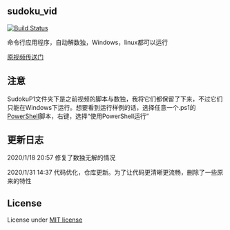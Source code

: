 ## sudoku_vid

[![Build Status](https://travis-ci.com/niedong/sudoku_vid.svg?branch=master)](https://travis-ci.com/niedong/sudoku_vid)

命令行应用程序，自动解数独，Windows，linux都可以运行

[原视频传送门](https://www.bilibili.com/video/av83677382/)

## 注意
SudokuP1文件夹下是之前视频的脚本与数独，我将它们都保留了下来，不过它们只能在Windows下运行。想要看到运行样例的话，选择任意一个.ps1的[PowerShell](https://docs.microsoft.com/zh-cn/powershell/)脚本，右键，选择“使用PowerShell运行”

## 更新日志
2020/1/18 20:57 修复了数独无解的情况

2020/1/31 14:37 代码优化，仓库更新。为了让代码更清晰更流畅，删除了一些原来的特性

## License
License under [MIT license](https://github.com/niedong/sudoku_vid/blob/master/LICENSE)
